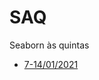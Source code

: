 # SAQ
Seaborn às quintas

- [7-14/01/2021](https://www.kaggle.com/shashwatwork/impact-of-covid19-pandemic-on-the-global-economy)
